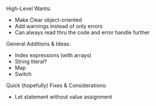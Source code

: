 High-Level Wants:
- Make Clear object-oriented
- Add warnings instead of only errors
- Can always read thru the code and error handle further

General Additions & Ideas:
- Index expressions (with arrays)
- String literal?
- Map
- Switch

Quick (hopefully) Fixes & Considerations:
- Let statement without value assignment
